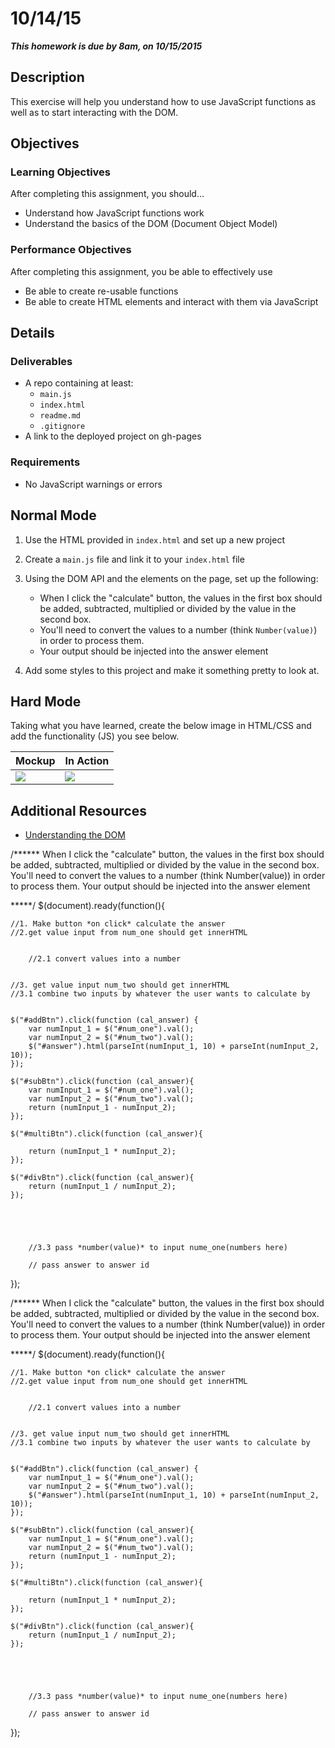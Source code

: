 # 10/14/15

___This homework is due by 8am, on 10/15/2015___


## Description
This exercise will help you understand how to use JavaScript functions as well as to start interacting with the DOM.

## Objectives

### Learning Objectives

After completing this assignment, you should…

* Understand how JavaScript functions work
* Understand the basics of the DOM (Document Object Model)


### Performance Objectives

After completing this assignment, you be able to effectively use

* Be able to create re-usable functions
* Be able to create HTML elements and interact with them via JavaScript



## Details

### Deliverables

* A repo containing at least:
  * `main.js`
  * `index.html`
  * `readme.md`
  * `.gitignore`
* A link to the deployed project on gh-pages

### Requirements

* No JavaScript warnings or errors


## Normal Mode

1. Use the HTML provided in `index.html` and set up a new project
2. Create a `main.js` file and link it to your `index.html` file
3. Using the DOM API and the elements on the page, set up the following:

    * When I click the "calculate" button, the values in the first box should be added, subtracted, multiplied or divided by the value in the second box.
    * You'll need to convert the values to a number (think `Number(value)`) in order to process them.
    * Your output should be injected into the answer element

4. Add some styles to this project and make it something pretty to look at.

            
## Hard Mode

Taking what you have learned, create the below image in HTML/CSS and add the functionality (JS) you see below.

| Mockup                       | In Action                    |
| ---------------------------- | ---------------------------- |
| ![](./images/calculator.png) | ![](./images/calculator.gif) |
            

## Additional Resources

* [Understanding the DOM](https://developer.mozilla.org/en-US/docs/Web/API/Document_Object_Model)


































/******
When I click the "calculate" button, the values in the first box should be 
added, subtracted, multiplied or divided by the value in the second box.
You'll need to convert the values to a number (think Number(value)) in order to process them.
Your output should be injected into the answer element

*****/
$(document).ready(function(){



	//1. Make button *on click* calculate the answer 
	//2.get value input from num_one should get innerHTML 
	
	
		//2.1 convert values into a number
			

	//3. get value input num_two should get innerHTML 		
	//3.1 combine two inputs by whatever the user wants to calculate by 
		

	$("#addBtn").click(function (cal_answer) {
		var numInput_1 = $("#num_one").val();
		var numInput_2 = $("#num_two").val();
		$("#answer").html(parseInt(numInput_1, 10) + parseInt(numInput_2, 10));
	});

	$("#subBtn").click(function (cal_answer){
		var numInput_1 = $("#num_one").val();
		var numInput_2 = $("#num_two").val();
		return (numInput_1 - numInput_2);
	});

	$("#multiBtn").click(function (cal_answer){

		return (numInput_1 * numInput_2);
	});

	$("#divBtn").click(function (cal_answer){
		return (numInput_1 / numInput_2);
	});

		



		//3.3 pass *number(value)* to input nume_one(numbers here)

 		// pass answer to answer id


});


















/******
When I click the "calculate" button, the values in the first box should be 
added, subtracted, multiplied or divided by the value in the second box.
You'll need to convert the values to a number (think Number(value)) in order to process them.
Your output should be injected into the answer element

*****/
$(document).ready(function(){



	//1. Make button *on click* calculate the answer 
	//2.get value input from num_one should get innerHTML 
	
	
		//2.1 convert values into a number
			

	//3. get value input num_two should get innerHTML 		
	//3.1 combine two inputs by whatever the user wants to calculate by 
		

	$("#addBtn").click(function (cal_answer) {
		var numInput_1 = $("#num_one").val();
		var numInput_2 = $("#num_two").val();
		$("#answer").html(parseInt(numInput_1, 10) + parseInt(numInput_2, 10));
	});

	$("#subBtn").click(function (cal_answer){
		var numInput_1 = $("#num_one").val();
		var numInput_2 = $("#num_two").val();
		return (numInput_1 - numInput_2);
	});

	$("#multiBtn").click(function (cal_answer){

		return (numInput_1 * numInput_2);
	});

	$("#divBtn").click(function (cal_answer){
		return (numInput_1 / numInput_2);
	});

		



		//3.3 pass *number(value)* to input nume_one(numbers here)

 		// pass answer to answer id


});